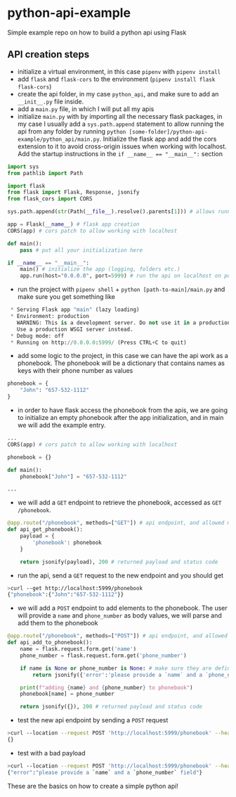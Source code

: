# python-api-example

Simple example repo on how to build a python api using Flask

## API creation steps

- initialize a virtual environment, in this case `pipenv` with `pipenv install`
- add `flask` and `flask-cors` to the environment (`pipenv install flask flask-cors`)
- create the api folder, in my case `python_api`, and make sure to add an `__init__.py` file inside.
- add a `main.py` file, in which I will put all my apis
- initialize `main.py` with by importing all the necessary flask packages, in my case I usually add a `sys.path.append` statement to allow running the api from any folder by running `python [some-folder]/python-api-example/python_api/main.py`. Initialize the flask app and add the cors extension to it to avoid cross-origin issues when working with localhost. Add the startup instructions in the `if __name__ == "__main__":` section

```python
import sys
from pathlib import Path

import flask
from flask import Flask, Response, jsonify
from flask_cors import CORS

sys.path.append(str(Path(__file__).resolve().parents[1])) # allows running the api from anywhere

app = Flask(__name__) # flask app creation
CORS(app) # cors patch to allow working with localhost

def main():
    pass # put all your initialization here

if __name__ == "__main__":
    main() # initialize the app (logging, folders etc.)
    app.run(host="0.0.0.0", port=5999) # run the api on localhost on port 5999
```

- run the project with `pipenv shell` + `python [path-to-main]/main.py` and make sure you get something like

```python
 * Serving Flask app "main" (lazy loading)
 * Environment: production
   WARNING: This is a development server. Do not use it in a production deployment.
   Use a production WSGI server instead.
 * Debug mode: off
 * Running on http://0.0.0.0:5999/ (Press CTRL+C to quit)
```

- add some logic to the project, in this case we can have the api work as a phonebook. The phonebook will be a dictionary that contains names as keys with their phone number as values

```python
phonebook = {
    "John": "657-532-1112"
}
```

- in order to have flask access the phonebook from the apis, we are going to initialize an empty phonebook after the app initialization, and in main we will add the example entry.

```python
...
CORS(app) # cors patch to allow working with localhost

phonebook = {}

def main():
    phonebook["John"] = "657-532-1112"

...
```

- we will add a `GET` endpoint to retrieve the phonebook, accessed as `GET /phonebook`.

```python
@app.route("/phonebook", methods=["GET"]) # api endpoint, and allowed methods on it
def api_get_phonebook():
    payload = {
        'phonebook': phonebook
    }

    return jsonify(payload), 200 # returned payload and status code
```

- run the api, send a `GET` request to the new endpoint and you should get

```bash
>curl --get http://localhost:5999/phonebook
{"phonebook":{"John":"657-532-1112"}}
```

- we will add a `POST` endpoint to add elements to the phonebook. The user will provide a `name` and `phone_number` as body values, we will parse and add them to the phonebook

```python
@app.route("/phonebook", methods=["POST"]) # api endpoint, and allowed methods on it
def api_add_to_phonebook():
    name = flask.request.form.get('name')
    phone_number = flask.request.form.get('phone_number')

    if name is None or phone_number is None: # make sure they are defined, otherwise return a 400 error
        return jsonify({'error':'please provide a `name` and a `phone_number` field'}), 400

    print(f"adding {name} and {phone_number} to phonebook")
    phonebook[name] = phone_number

    return jsonify({}), 200 # returned payload and status code
```

- test the new api endpoint by sending a `POST` request

```bash
>curl --location --request POST 'http://localhost:5999/phonebook' --header 'Content-Type: application/x-www-form-urlencoded' --data-urlencode 'name=Tom' --data-urlencode 'phone_number=111-222-2222'
{}
```

- test with a bad payload

```bash
>curl --location --request POST 'http://localhost:5999/phonebook' --header 'Content-Type: application/x-www-form-urlencoded' --data-urlencode 'name=Tom'
{"error":"please provide a `name` and a `phone_number` field"}
```

These are the basics on how to create a simple python api!
